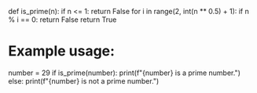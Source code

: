 def is_prime(n):
    if n <= 1:
        return False
    for i in range(2, int(n ** 0.5) + 1):
        if n % i == 0:
            return False
    return True

# Example usage:
number = 29
if is_prime(number):
    print(f"{number} is a prime number.")
else:
    print(f"{number} is not a prime number.")
